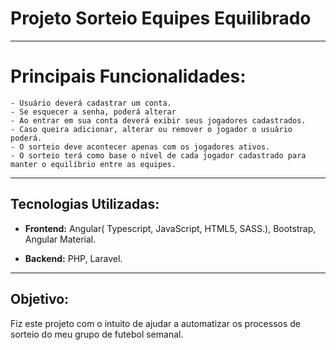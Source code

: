 # Projeto Sorteio Equipes Equilibrado

--------

# Principais Funcionalidades:
    - Usuário deverá cadastrar um conta.
    - Se esquecer a senha, poderá alterar
    - Ao entrar em sua conta deverá exibir seus jogadores cadastrados.
    - Caso queira adicionar, alterar ou remover o jogador o usuário poderá.
    - O sorteio deve acontecer apenas com os jogadores ativos.
    - O sorteio terá como base o nível de cada jogador cadastrado para manter o equilíbrio entre as equipes.
      
--------

## Tecnologias Utilizadas:
- **Frontend:** Angular( Typescript, JavaScript, HTML5, SASS.), Bootstrap, Angular Material.

- **Backend:** PHP, Laravel.


--------

## Objetivo:
Fiz este projeto com o intuito de ajudar a automatizar os processos de sorteio do meu grupo de futebol semanal.